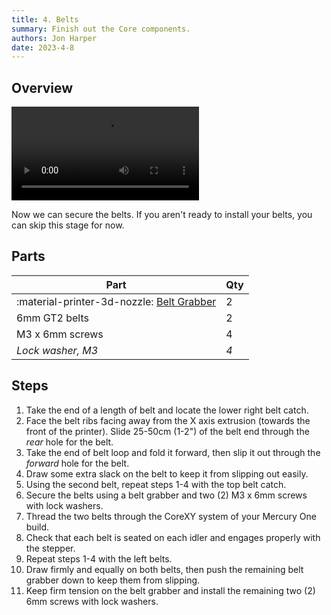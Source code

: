 ```yaml
---
title: 4. Belts
summary: Finish out the Core components.
authors: Jon Harper
date: 2023-4-8
---
```


## Overview

<video controls="">
  <source src="https://jon-harper.github.io/E34M1/assets/vid/belts.mp4" type="video/mp4">
</video>

Now we can secure the belts. If you aren't ready to install your belts, you can skip this stage for now.

## Parts

| Part | Qty |
|---|---|
| :material-printer-3d-nozzle: [Belt Grabber](../modules/front.md) | 2 |
| 6mm GT2 belts     | 2 |
| M3 x 6mm screws   | 4 |
| *Lock washer, M3* | *4* |

## Steps

1. Take the end of a length of belt and locate the lower right belt catch.
2. Face the belt ribs facing away from the X axis extrusion (towards the front of the printer). Slide 25-50cm (1-2") of the belt end through the *rear* hole for the belt.
3. Take the end of belt loop and fold it forward, then slip it out through the *forward* hole for the belt.
4. Draw some extra slack on the belt to keep it from slipping out easily.
5. Using the second belt, repeat steps 1-4 with the top belt catch.
6. Secure the belts using a belt grabber and two (2) M3 x 6mm screws with lock washers.
7. Thread the two belts through the CoreXY system of your Mercury One build.
8. Check that each belt is seated on each idler and engages properly with the stepper.
9. Repeat steps 1-4 with the left belts.
10. Draw firmly and equally on both belts, then push the remaining belt grabber down to keep them from slipping.
11. Keep firm tension on the belt grabber and install the remaining two (2) 6mm screws with lock washers.